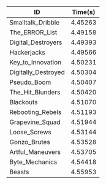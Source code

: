 |ID|Time(s)|
|-|-|
|Smalltalk_Dribble|4.45263|
|The_ERROR_List|4.49158|
|Digital_Destroyers|4.49393|
|Hackerjacks|4.49566|
|Key_to_Innovation|4.50231|
|Digitally_Destroyed|4.50304|
|Pseudo_Boom|4.50407|
|The_Hit_Blunders|4.50420|
|Blackouts|4.51070|
|Rebooting_Rebels|4.51193|
|Grapevine_Squad|4.51944|
|Loose_Screws|4.53144|
|Gonzo_Brutes|4.53528|
|Artful_Maneuvers|4.53705|
|Byte_Mechanics|4.54418|
|Beasts|4.55953|
